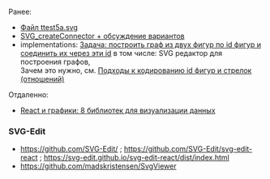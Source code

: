 Ранее:

- [Файл ttest5a.svg](https://github.com/bpmbpm/doc/blob/main/test/SVG/README.md)
- [SVG_createConnector + обсуждение вариантов](https://github.com/bpmbpm/SemanticBPM/blob/main/implementations/SVG/connector/README.md#svg_createconnector)
- implementations: [Задача: построить граф из двух фигур по id фигур и соединить их через эти id](https://github.com/bpmbpm/SemanticBPM/blob/main/implementations/SVG/connector/README.md) в том числе: SVG редактор для построения графов,  
Зачем это нужно, см. [Подходы к кодированию id фигур и стрелок (отношений)](https://github.com/bpmbpm/SemanticBPM/blob/main/implementations/drawio/principles.md)

Отдаленно:
- [React и графики: 8 библиотек для визуализации данных](https://habr.com/ru/companies/ru_mts/articles/885650/#comment_28010470)

### SVG-Edit
- https://github.com/SVG-Edit/ ; https://github.com/SVG-Edit/svg-edit-react ; https://svg-edit.github.io/svg-edit-react/dist/index.html
- https://github.com/madskristensen/SvgViewer
